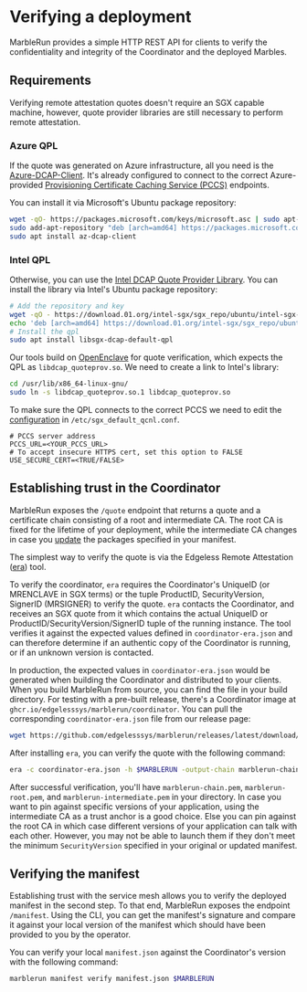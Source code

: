 # Verifying a deployment

MarbleRun provides a simple HTTP REST API for clients to verify the confidentiality and integrity of the Coordinator and the deployed Marbles.

## Requirements

Verifying remote attestation quotes doesn't require an SGX capable machine, however, quote provider libraries are still necessary to perform remote attestation.

### Azure QPL

If the quote was generated on Azure infrastructure, all you need is the [Azure-DCAP-Client](https://github.com/microsoft/Azure-DCAP-Client). It's already configured to connect to the correct Azure-provided [Provisioning Certificate Caching Service (PCCS)](https://download.01.org/intel-sgx/latest/dcap-latest/linux/docs/DCAP_ECDSA_Orientation.pdf) endpoints.

You can install it via Microsoft's Ubuntu package repository:

```bash
wget -qO- https://packages.microsoft.com/keys/microsoft.asc | sudo apt-key add
sudo add-apt-repository "deb [arch=amd64] https://packages.microsoft.com/ubuntu/`lsb_release -rs`/prod `lsb_release -cs` main"
sudo apt install az-dcap-client
```

### Intel QPL

Otherwise, you can use the [Intel DCAP Quote Provider Library](https://github.com/intel/SGXDataCenterAttestationPrimitives/tree/master/QuoteGeneration/qpl).
You can install the library via Intel's Ubuntu package repository:
```bash
# Add the repository and key
wget -qO - https://download.01.org/intel-sgx/sgx_repo/ubuntu/intel-sgx-deb.key | sudo apt-key add -
echo 'deb [arch=amd64] https://download.01.org/intel-sgx/sgx_repo/ubuntu bionic main' | sudo tee /etc/apt/sources.list.d/intel-sgx.list
# Install the qpl
sudo apt install libsgx-dcap-default-qpl
```

Our tools build on [OpenEnclave](https://github.com/openenclave/openenclave) for quote verification, which expects the QPL as `libdcap_quoteprov.so`.
We need to create a link to Intel's library:
```bash
cd /usr/lib/x86_64-linux-gnu/
sudo ln -s libdcap_quoteprov.so.1 libdcap_quoteprov.so
```

To make sure the QPL connects to the correct PCCS we need to edit the [configuration](https://github.com/intel/SGXDataCenterAttestationPrimitives/blob/master/QuoteGeneration/qpl/README.md#configuration) in `/etc/sgx_default_qcnl.conf`.
```
# PCCS server address
PCCS_URL=<YOUR_PCCS_URL>
# To accept insecure HTTPS cert, set this option to FALSE
USE_SECURE_CERT=<TRUE/FALSE>
```



## Establishing trust in the Coordinator

MarbleRun exposes the `/quote` endpoint that returns a quote and a certificate chain consisting of a root and intermediate CA. The root CA is fixed for the lifetime of your deployment, while the intermediate CA changes in case you [update](../workflows/update-manifest.md) the packages specified in your manifest.

The simplest way to verify the quote is via the Edgeless Remote Attestation ([era](https://github.com/edgelesssys/era)) tool.

To verify the coordinator, `era` requires the Coordinator's UniqueID (or MRENCLAVE in SGX terms) or the tuple ProductID, SecurityVersion, SignerID (MRSIGNER) to verify the quote. `era` contacts the Coordinator, and receives an SGX quote from it which contains the actual UniqueID or ProductID/SecurityVersion/SignerID tuple of the running instance. The tool verifies it against the expected values defined in `coordinator-era.json` and can therefore determine if an authentic copy of the Coordinator is running, or if an unknown version is contacted.

In production, the expected values in `coordinator-era.json` would be generated when building the Coordinator and distributed to your clients. When you build MarbleRun from source, you can find the file in your build directory.
For testing with a pre-built release, there's a Coordinator image at `ghcr.io/edgelesssys/marblerun/coordinator`.
You can pull the corresponding `coordinator-era.json` file from our release page:

```bash
wget https://github.com/edgelesssys/marblerun/releases/latest/download/coordinator-era.json
```

After installing `era`, you can verify the quote with the following command:

```bash
era -c coordinator-era.json -h $MARBLERUN -output-chain marblerun-chain.pem -output-root marblerun-root.pem -output-intermediate marblerun-intermedite.pem
```

After successful verification, you'll have `marblerun-chain.pem`, `marblerun-root.pem`, and `marblerun-intermediate.pem` in your directory. In case you want to pin against specific versions of your application, using the intermediate CA as a trust anchor is a good choice. Else you can pin against the root CA in which case different versions of your application can talk with each other. However, you may not be able to launch them if they don't meet the minimum `SecurityVersion` specified in your original or updated manifest.

## Verifying the manifest

Establishing trust with the service mesh allows you to verify the deployed manifest in the second step.
To that end, MarbleRun exposes the endpoint `/manifest`.
Using the CLI, you can get the manifest's signature and compare it against your local version of the manifest which should have been provided to you by the operator.

You can verify your local `manifest.json` against the Coordinator's version with the following command:

```bash
marblerun manifest verify manifest.json $MARBLERUN
```
